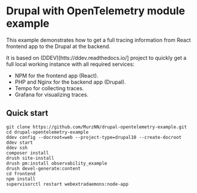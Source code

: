 # Drupal with OpenTelemetry module example

This example demonstrates how to get a full tracing information from React frontend app to the Drupal at the backend.

It is based on (DDEV)[htts://ddev.readthedocs.io/] project to quickly get a full local working instance with all required services:
- NPM for the frontend app (React).
- PHP and Nginx for the backend app (Drupal).
- Tempo for collecting traces.
- Grafana for visualizing traces.

## Quick start

```
git clone https://github.com/MurzNN/drupal-opentelemetry-example.git
cd drupal-opentelemetry-example
ddev config --docroot=web --project-type=drupal10 --create-docroot
ddev start
ddev ssh
composer install
drush site-install
drush pm:install observability_example
drush devel-generate:content
cd frontend
npm install
supervisorctl restart webextradaemons:node-app
```

